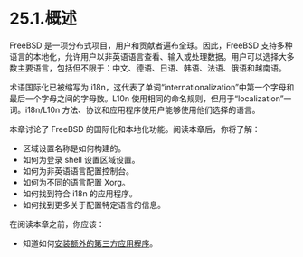 # 25.1.概述

FreeBSD 是一项分布式项目，用户和贡献者遍布全球。因此，FreeBSD 支持多种语言的本地化，允许用户以非英语语言查看、输入或处理数据。用户可以选择大多数主要语言，包括但不限于：中文、德语、日语、韩语、法语、俄语和越南语。

术语国际化已被缩写为 i18n，这代表了单词“internationalization”中第一个字母和最后一个字母之间的字母数。L10n 使用相同的命名规则，但用于“localization”一词。i18n/L10n 方法、协议和应用程序使用户能够使用他们选择的语言。

本章讨论了 FreeBSD 的国际化和本地化功能。阅读本章后，你将了解：

* 区域设置名称是如何构建的。
* 如何为登录 shell 设置区域设置。
* 如何为非英语语言配置控制台。
* 如何为不同的语言配置 Xorg。
* 如何找到符合 i18n 的应用程序。
* 如何找到更多关于配置特定语言的信息。

在阅读本章之前，你应该：

* 知道如何[安装额外的第三方应用程序](https://docs.freebsd.org/en/books/handbook/ports/#ports)。
